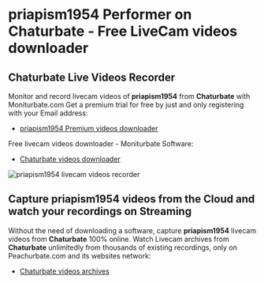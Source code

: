 # priapism1954 Performer on Chaturbate - Free LiveCam videos downloader

## Chaturbate Live Videos Recorder

Monitor and record livecam videos of **priapism1954** from **Chaturbate** with Moniturbate.com
Get a premium trial for free by just and only registering with your Email address:
* [priapism1954 Premium videos downloader](https://moniturbate.com/request-demo-licence-key.html)

Free livecam videos downloader - Moniturbate Software:
* [Chaturbate videos downloader](https://moniturbate.com/moniturbate-download-software.html)

![priapism1954 livecam videos recorder](https://peachurnet.com/templates/moniturbate-software.png)


## Capture priapism1954 videos from the Cloud and watch your recordings on Streaming

Without the need of downloading a software, capture **priapism1954** livecam videos from **Chaturbate** 100% online.
Watch Livecam archives from **Chaturbate** unlimitedly from thousands of existing recordings, only on Peachurbate.com and its websites network:
* [Chaturbate videos archives](https://peachurnet.com/)